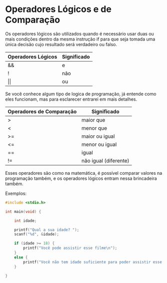 # Operadores Lógicos e de Comparação

Os operadores lógicos são utilizados quando é necessário usar duas ou mais condições dentro da mesma instrução if para que seja tomada uma única decisão cujo resultado será verdadeiro ou falso.

| Operadores Lógicos | Significado |
|-----------------|----------------|
| &&    | e |
| !     | não |
| \|\|  | ou |

Se você conhece algum tipo de logica de programação, já entende como eles funcionam, mas para esclarecer entrarei em mais detalhes.

| Operadores de Comparação |  Significado |
| ----------------------- | ------------ |
| > | maior que |
| < | menor que |
| >=| maior ou igual|
| <= | menor ou igual |
| == | igual |
| != | não igual (diferente) |

Esses operadores são como na matemática, é possível comparar valores na programação também, e os operadores lógicos entram nessa brincadeira também.

Exemplos:
```c
#include <stdio.h>

int main(void) {

    int idade;

    printf("Qual a sua idade? ");
    scanf("%d", &idade);

    if (idade >= 18) {
        printf("Você pode assistir esse filme\n");
    }
    else {
        printf("Você não tem idade suficiente para poder assistir esse filme\n");
    }

}
```